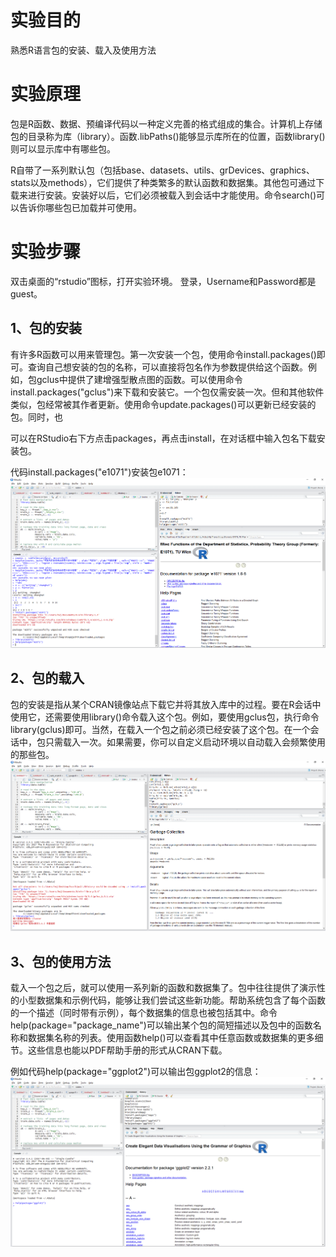 # 实验目的

熟悉R语言包的安装、载入及使用方法
 
# 实验原理

包是R函数、数据、预编译代码以一种定义完善的格式组成的集合。计算机上存储包的目录称为库（library）。函数.libPaths\(\)能够显示库所在的位置，函数library\(\)则可以显示库中有哪些包。

R自带了一系列默认包（包括base、datasets、utils、grDevices、graphics、stats以及methods），它们提供了种类繁多的默认函数和数据集。其他包可通过下载来进行安装。安装好以后，它们必须被载入到会话中才能使用。命令search\(\)可以告诉你哪些包已加载并可使用。

# 实验步骤

双击桌面的“rstudio”图标，打开实验环境。
登录，Username和Password都是guest。

## 1、包的安装

有许多R函数可以用来管理包。第一次安装一个包，使用命令install.packages\(\)即可。查询自己想安装的包的名称，可以直接将包名作为参数提供给这个函数。例如，包gclus中提供了建增强型散点图的函数。可以使用命令install.packages\("gclus"\)来下载和安装它。一个包仅需安装一次。但和其他软件类似，包经常被其作者更新。使用命令update.packages\(\)可以更新已经安装的包。同时，也

可以在RStudio右下方点击packages，再点击install，在对话框中输入包名下载安装包。

代码install.packages\("e1071"\)安装包e1071：
![](/images/1-1-2-1.png)

## 2、包的载入

包的安装是指从某个CRAN镜像站点下载它并将其放入库中的过程。要在R会话中使用它，还需要使用library\(\)命令载入这个包。例如，要使用gclus包，执行命令library\(gclus\)即可。当然，在载入一个包之前必须已经安装了这个包。在一个会话中，包只需载入一次。如果需要，你可以自定义启动环境以自动载入会频繁使用的那些包。
![](/images/1-1-2-2.png)

## 3、包的使用方法

载入一个包之后，就可以使用一系列新的函数和数据集了。包中往往提供了演示性的小型数据集和示例代码，能够让我们尝试这些新功能。帮助系统包含了每个函数的一个描述（同时带有示例），每个数据集的信息也被包括其中。命令help\(package="package\_name"\)可以输出某个包的简短描述以及包中的函数名称和数据集名称的列表。使用函数help\(\)可以查看其中任意函数或数据集的更多细节。这些信息也能以PDF帮助手册的形式从CRAN下载。

例如代码help\(package="ggplot2"\)可以输出包ggplot2的信息：
![](/images/1-1-2-3.png)
